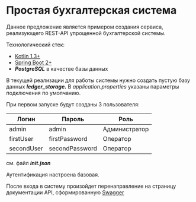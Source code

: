 # Простая бухгалтерская система

Данное предложение является примером создания сервиса, реализующего REST-API упрoщенной бухгалтерской системы.

Технологический стек:
- [Kotlin 1.3+](https://kotlinlang.org/)
- [Spring Boot 2+](https://spring.io/projects/spring-boot)
- ***PostgreSQL*** в качестве базы данных

В текущей реализации для работы системы нужно создать пустую базу данных ***ledger_storage.*** 
В *application.properties* указаны параметры подключения по умолчанию.

При первом запуске будут созданы 3 пользователя:

|  Логин | Пароль | Роль|
| ------ | ------ | ---- |
| admin | admin | Администратор |
| firstUser | firstPassword | Оператор |
| secondUser | secondPassword | Оператор |

см. файл ***init.json***

Аутентификация настроена базовая.

После входа в систему произойдет перенаправление на страницу документации API, сформированную [Swagger](https://swagger.io/docs/specification/2-0/what-is-swagger/)

